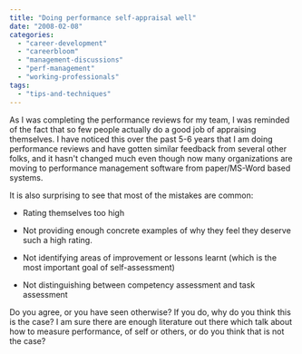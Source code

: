 ```yaml
---
title: "Doing performance self-appraisal well"
date: "2008-02-08"
categories: 
  - "career-development"
  - "careerbloom"
  - "management-discussions"
  - "perf-management"
  - "working-professionals"
tags: 
  - "tips-and-techniques"
---
```


As I was completing the performance reviews for my team, I was reminded of the fact that so few people actually do a good job of appraising themselves. I have noticed this over the past 5-6 years that I am doing performance reviews and have gotten similar feedback from several other folks, and it hasn't changed much even though now many organizations are moving to performance management software from paper/MS-Word based systems.

It is also surprising to see that most of the mistakes are common:

- Rating themselves too high
    
- Not providing enough concrete examples of why they feel they deserve such a high rating.
    
- Not identifying areas of improvement or lessons learnt (which is the most important goal of self-assessment)
    
- Not distinguishing between competency assessment and task assessment
    

Do you agree, or you have seen otherwise? If you do, why do you think this is the case? I am sure there are enough literature out there which talk about how to measure performance, of self or others, or do you think that is not the case?
